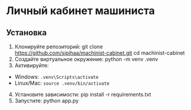 # Личный кабинет машиниста

## Установка
1. Клонируйте репозиторий:
git clone https://github.com/sipihaa/machinist-cabinet.git
cd machinist-cabinet
2. Создайте виртуальное окружение:
python -m venv .venv
3. Активируйте:
- Windows: `.venv\Scripts\activate`
- Linux/Mac: `source .venv/bin/activate`
4. Установите зависимости:
pip install -r requirements.txt
5. Запустите:
python app.py
